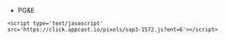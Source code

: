 - PG&E

`<script type='text/javascript' src='https://click.appcast.io/pixels/sap3-1572.js?ent=6'></script>`
